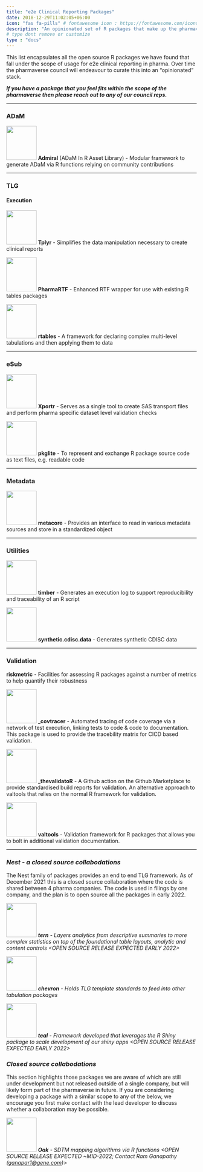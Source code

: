 ```yaml
---
title: "e2e Clinical Reporting Packages"
date: 2018-12-29T11:02:05+06:00
icon: "fas fa-pills" # fontawesome icon : https://fontawesome.com/icons
description: "An opinionated set of R packages that make up the pharmaverse core."
# type dont remove or customize
type : "docs"
---
```


This list encapsulates all the open source R packages we have found that fall under the scope of usage for e2e clinical reporting in pharma. Over time the pharmaverse council will endeavour to curate this into an “opinionated” stack. 

_**If you have a package that you feel fits within the scope of the pharmaverse then please reach out to any of our council reps.**_

<hr>

### ADaM

<img width="80" height="90" src="https://raw.githubusercontent.com/insightsengineering/hex-stickers/master/PNG/admiral.png"> **Admiral** (ADaM In R Asset Library) - Modular framework to generate ADaM via R functions relying on community contributions

<hr>

### TLG

#### Execution

<img width="80" height="90" src="https://raw.githubusercontent.com/atorus-research/Tplyr/master/man/figures/logo.png"> **Tplyr** - Simplifies the data manipulation necessary to create clinical reports

<img width="80" height="90" src="https://user-images.githubusercontent.com/82581364/133070970-d908707d-0bfc-4e88-a8da-b12b4015024a.png"> **PharmaRTF** - Enhanced RTF wrapper for use with existing R tables packages

<img width="80" height="90" src="https://raw.githubusercontent.com/insightsengineering/hex-stickers/master/PNG/rtables.png"> **rtables** - A framework for declaring complex multi-level tabulations and then applying them to data
    
<hr>

### eSub

<img width="80" height="90" src="https://user-images.githubusercontent.com/82581364/133087030-77a3cb51-2fb4-49c5-ad16-b58f39f36df4.png"> **Xportr** - Serves as a single tool to create SAS transport files and perform pharma specific dataset level validation checks 

<img width="80" height="90" src="https://raw.githubusercontent.com/Merck/pkglite/master/man/figures/logo.png"> **pkglite** - To represent and exchange R package source code as text files, e.g. readable code

<hr>

### Metadata

<img width="80" height="90" src="https://user-images.githubusercontent.com/82581364/133087425-8d4355a3-19ab-477d-949c-36d515555f60.png"> **metacore** - Provides an interface to read in various metadata sources and store in a standardized object 

<hr>

### Utilities

<img width="80" height="90" src="https://atorus-research.github.io/timber/reference/figures/logo.png"> **timber** - Generates an execution log to support reproducibility and traceability of an R script

<img width="80" height="90" src="https://raw.githubusercontent.com/insightsengineering/hex-stickers/master/PNG/synthetic.cdisc.data.png"> **synthetic.cdisc.data** - Generates synthetic CDISC data

<hr>

### Validation

**riskmetric** - Facilities for assessing R packages against a number of metrics to help quantify their robustness

<img width="80" height="90" src="https://raw.githubusercontent.com/insightsengineering/hex-stickers/master/PNG/covtracer.png"> _**covtracer** - Automated tracing of code coverage via a network of test execution, linking tests to code & code to documentation. This package is used to provide the tracebility matrix for CICD based validation.

<img width="80" height="90" src="https://github.com/insightsengineering/hex-stickers/raw/main/PNG/thevalidatoR.png"> _**thevalidatoR** - A Github action on the Github Marketplace to provide standardised build reports for 
validation. An alternative approach to valtools that relies on the normal 
R framework for validation.

<img width="80" height="90" src="https://raw.githubusercontent.com/phuse-org/valtools/master/man/figures/logo.png"> **valtools** - Validation framework for R packages that allows you to bolt in additional validation documentation.

<hr>

### _Nest - a closed source collabodations_

The Nest family of packages provides an end to end TLG framework. As of 
December 2021 this is a closed source collaboration where the code 
is shared between 4 pharma companies. The code is used in filings by 
one company, and the plan is to open source all the packages 
in early 2022.

<img width="80" height="90" src="https://raw.githubusercontent.com/insightsengineering/hex-stickers/master/PNG/tern.png"> _**tern** - Layers analytics from descriptive summaries to more complex statistics on top of the foundational table layouts, analytic and content controls <OPEN SOURCE RELEASE EXPECTED EARLY 2022>_

<img width="80" height="90" src="https://raw.githubusercontent.com/insightsengineering/hex-stickers/master/PNG/chevron.png"> _**chevron** - Holds TLG template standards to feed into other tabulation packages <OPEN SOURCE RELEASE EXPECTED EARLY>_

<img width="80" height="90" src="https://raw.githubusercontent.com/insightsengineering/hex-stickers/master/PNG/teal.png"> _**teal** - Framework developed that leverages the R Shiny package to scale development of our shiny apps <OPEN SOURCE RELEASE EXPECTED EARLY 2022>_

### _Closed source collabodations_

This section highlights those packages we are aware of which are still under development but not released outside of a single company, but will likely form part of the pharmaverse in future. If you are considering developing a package with a similar scope to any of the below, we encourage you first make contact with the lead developer to discuss whether a collaboration may be possible.

<img width="80" height="90" src="https://user-images.githubusercontent.com/82581364/133067114-65f89b9c-be77-4a85-8d78-bd6229c24921.png"> _**Oak** - SDTM mapping algorithms via R functions <OPEN SOURCE RELEASE EXPECTED ~MID-2022; Contact Ram Ganapathy (ganapar1@gene.com)>_ 

